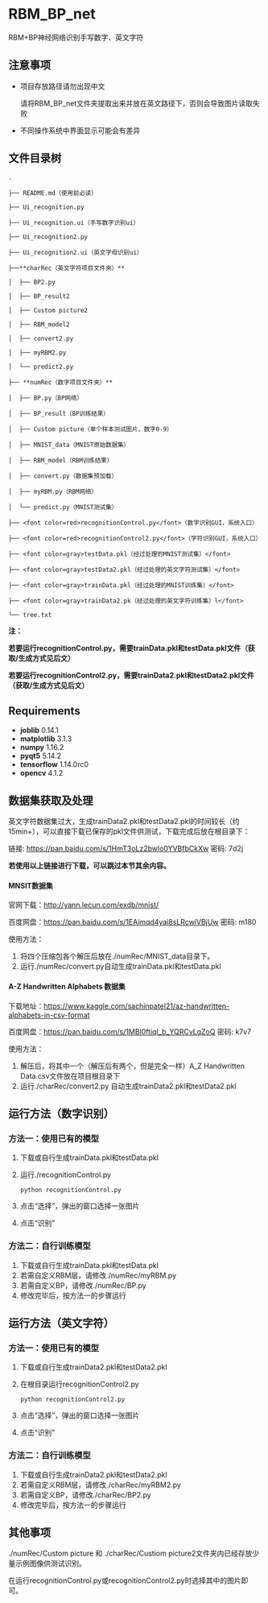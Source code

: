 # RBM_BP_net

RBM+BP神经网络识别手写数字、英文字符



## 注意事项

- 项目存放路径请勿出现中文

  请将RBM_BP_net文件夹提取出来并放在英文路径下，否则会导致图片读取失败


- 不同操作系统中界面显示可能会有差异



## 文件目录树
```
.

├── README.md（使用前必读）

├── Ui_recognition.py

├── Ui_recognition.ui（手写数字识别ui）

├── Ui_recognition2.py

├── Ui_recognition2.ui（英文字母识别ui）

├──**charRec（英文字符项目文件夹）**

│  ├── BP2.py

│  ├── BP_result2

│  ├── Custom picture2

│  ├── RBM_model2

│  ├── convert2.py

│  ├── myRBM2.py

│  └── predict2.py

├── **numRec（数字项目文件夹）**

│  ├── BP.py（BP网络）

│  ├── BP_result（BP训练结果）

│  ├── Custom picture（单个样本测试图片，数字0-9）

│  ├── MNIST_data（MNIST原始数据集）

│  ├── RBM_model（RBM训练结果）

│  ├── convert.py（数据集预加载）

│  ├── myRBM.py（RBM网络）

│  └── predict.py（MNIST测试集）

├── <font color=red>recognitionControl.py</font>（数字识别GUI，系统入口）

├── <font color=red>recognitionControl2.py</font>（字符识别GUI，系统入口）

├── <font color=gray>testData.pkl（经过处理的MNIST测试集）</font>

├── <font color=gray>testData2.pkl（经过处理的英文字符测试集）</font>

├── <font color=gray>trainData.pkl（经过处理的MNIST训练集）</font>

├── <font color=gray>trainData2.pk（经过处理的英文字符训练集）l</font>

└── tree.txt
```


**注：**

**若要运行recognitionControl.py，需要trainData.pkl和testData.pkl文件（获取/生成方式见后文）**

**若要运行recognitionControl2.py，需要trainData2.pkl和testData2.pkl文件（获取/生成方式见后文）**



## Requirements

- **joblib** 0.14.1
- **matplotlib** 3.1.3
- **numpy** 1.16.2
- **pyqt5** 5.14.2
- **tensorflow** 1.14.0rc0
- **opencv** 4.1.2



## 数据集获取及处理

英文字符数据集过大，生成trainData2.pkl和testData2.pkl的时间较长（约15min+），可以直接下载已保存的pkl文件供测试，下载完成后放在根目录下：

链接: https://pan.baidu.com/s/1HmT3oLz2bwlo0YVBfbCkXw  密码: 7d2j



**若使用以上链接进行下载，可以跳过本节其余内容。**



#### MNSIT数据集

官网下载：http://yann.lecun.com/exdb/mnist/

百度网盘：https://pan.baidu.com/s/1EAimqd4yai8sLRcwiVBjUw  密码: m180



使用方法：

1. 将四个压缩包各个解压后放在./numRec/MNIST_data目录下。
2. 运行./numRec/convert.py自动生成trainData.pkl和testData.pkl



#### A-Z Handwritten Alphabets 数据集

下载地址：https://www.kaggle.com/sachinpatel21/az-handwritten-alphabets-in-csv-format

百度网盘：https://pan.baidu.com/s/1MBl0ftiqI_b_YQRCvLqZoQ  密码: k7v7



使用方法：

1. 解压后，将其中一个（解压后有两个，但是完全一样）A_Z Handwritten Data.csv文件放在项目根目录下
2. 运行./charRec/convert2.py 自动生成trainData2.pkl和testData2.pkl



## 运行方法（数字识别）

### 方法一：使用已有的模型

1. 下载或自行生成trainData.pkl和testData.pkl

2. 运行./recognitionControl.py

   ```
   python recognitionControl.py
   ```

3. 点击“选择”，弹出的窗口选择一张图片

4. 点击“识别”



### 方法二：自行训练模型

1. 下载或自行生成trainData.pkl和testData.pkl
3. 若需自定义RBM层，请修改./numRec/myRBM.py
4. 若需自定义BP，请修改./numRec/BP.py
5. 修改完毕后，按方法一的步骤运行



## 运行方法（英文字符）

### 方法一：使用已有的模型

1. 下载或自行生成trainData2.pkl和testData2.pkl

2. 在根目录运行recognitionControl2.py

   ```
   python recognitionControl2.py
   ```

3. 点击“选择”，弹出的窗口选择一张图片

4. 点击“识别”



### 方法二：自行训练模型

1. 下载或自行生成trainData2.pkl和testData2.pkl
3. 若需自定义RBM层，请修改./charRec/myRBM2.py
4. 若需自定义BP，请修改./charRec/BP2.py
5. 修改完毕后，按方法一的步骤运行



## 其他事项

./numRec/Custom picture 和 ./charRec/Custiom picture2文件夹内已经存放少量示例图像供测试识别。

在运行recognitionControl.py或recognitionControl2.py时选择其中的图片即可。

